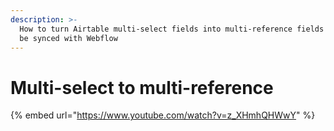 ```yaml
---
description: >-
  How to turn Airtable multi-select fields into multi-reference fields that can
  be synced with Webflow
---
```


# Multi-select to multi-reference

{% embed url="https://www.youtube.com/watch?v=z_XHmhQHWwY" %}
